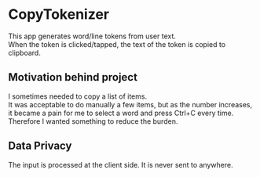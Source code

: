 # CopyTokenizer
This app generates word/line tokens from user text. \
When the token is clicked/tapped, the text of the token is copied to clipboard.

## Motivation behind project
I sometimes needed to copy a list of items. \
It was acceptable to do manually a few items, but as the number increases, \
it became a pain for me to select a word and press Ctrl+C every time. \
Therefore I wanted something to reduce the burden. 

## Data Privacy
The input is processed at the client side. It is never sent to anywhere. 
